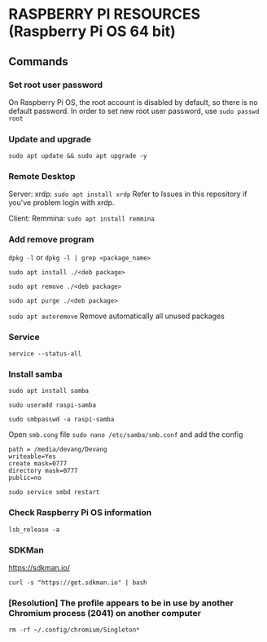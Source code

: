 # RASPBERRY PI RESOURCES (Raspberry Pi OS 64 bit)
## Commands

### Set root user password
On Raspberry Pi OS, the root account is disabled by default, so there is no default password.
In order to set new root user password, use `sudo passwd root`

### Update and upgrade 
`sudo apt update && sudo apt upgrade -y`
### Remote Desktop
  Server: xrdp: `sudo apt install xrdp`
    Refer to Issues in this repository if you've problem login with xrdp.
    
  Client: Remmina: `sudo apt install remmina`

### Add remove program
`dpkg -l` or `dpkg -l | grep <package_name>`

`sudo apt install ./<deb package>`

`sudo apt remove ./<deb package>`

`sudo apt purge ./<deb package>`

`sudo apt autoremove` Remove automatically all unused packages

### Service
`service --status-all`

### Install samba
`sudo apt install samba`

`sudo useradd raspi-samba`

`sudo smbpasswd -a raspi-samba`

Open `smb.cong` file `sudo nano /etc/samba/smb.conf` and add the config 
```[devang-hd]
path = /media/devang/Devang
writeable=Yes
create mask=0777
directory mask=0777
public=no
```

`sudo service smbd restart`


### Check Raspberry Pi OS information
`lsb_release -a`

### SDKMan
https://sdkman.io/

`curl -s "https://get.sdkman.io" | bash`

### [Resolution] The profile appears to be in use by another Chromium process (2041) on another computer
`rm -rf ~/.config/chromium/Singleton*`
